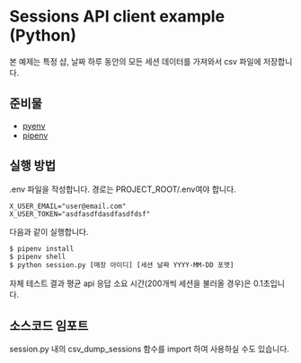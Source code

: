 # Sessions API client example (Python)

본 예제는 특정 샵, 날짜 하루 동안의 모든 세션 데이터를 가져와서 csv 파일에 저장합니다.

## 준비물

* [pyenv](https://github.com/pyenv/pyenv#homebrew-on-mac-os-x)
* [pipenv](https://github.com/pypa/pipenv)

## 실행 방법

.env 파일을 작성합니다. 경로는 PROJECT_ROOT/.env여야 합니다.

```
X_USER_EMAIL="user@email.com"
X_USER_TOKEN="asdfasdfdasdfasdfdsf"
```

다음과 같이 실행합니다.

```sh
$ pipenv install
$ pipenv shell
$ python session.py [매장 아이디] [세션 날짜 YYYY-MM-DD 포맷]
```

자체 테스트 결과 평균 api 응답 소요 시간(200개씩 세션을 불러올 경우)은 0.1초입니다.

## 소스코드 임포트

session.py 내의 csv_dump_sessions 함수를 import 하여 사용하실 수도 있습니다.